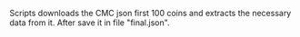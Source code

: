 
Scripts downloads the CMC json first 100 coins and extracts the necessary data from it. After save it in file "final.json".
